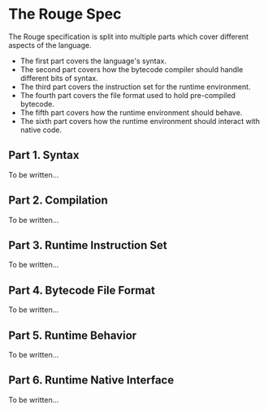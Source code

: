 # The Rouge Spec

The Rouge specification is split into multiple parts which cover different aspects of the language.

 - The first part covers the language's syntax.
 - The second part covers how the bytecode compiler should handle different bits of syntax.
 - The third part covers the instruction set for the runtime environment.
 - The fourth part covers the file format used to hold pre-compiled bytecode.
 - The fifth part covers how the runtime environment should behave.
 - The sixth part covers how the runtime environment should interact with native code.

## Part 1. Syntax

To be written...

## Part 2. Compilation

To be written...

## Part 3. Runtime Instruction Set

To be written...

## Part 4. Bytecode File Format

To be written...

## Part 5. Runtime Behavior

To be written...

## Part 6. Runtime Native Interface

To be written...